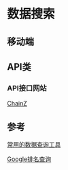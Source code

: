 # 数据搜索

## 移动端





## API类

### API接口网站

[ChainZ](https://api.chinaz.com/)



## 参考

[常用的数据查询工具](https://www.jianshu.com/p/2e67210a2c24)

[Google排名查询](https://www.sdwebseo.com/googlerankcheck/)